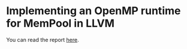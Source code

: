 # Implementing an OpenMP runtime for MemPool in LLVM

You can read the report [here](https://github.com/sant0s12/mempool-openmp-report/raw/build/report.pdf).
